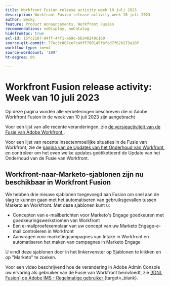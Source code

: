 ```yaml
---
title: Workfront Fusion release activity week 10 juli 2023
description: Workfront Fusion release activity week 10 juli 2023
author: Becky
feature: Product Announcements, Workfront Fusion
recommendations: noDisplay, noCatalog
hidefromtoc: true
exl-id: 15fc2187-94ff-44f1-a69c-bb340249c160
source-git-commit: 77ec3c007ce7c49ff760145fafcd7f62b273a18f
workflow-type: tm+mt
source-wordcount: '189'
ht-degree: 0%

---
```


# Workfront Fusion release activity: Week van 10 juli 2023

Op deze pagina worden alle verbeteringen beschreven die in Adobe Workfront Fusion in de week van 10 juli 2023 zijn aangebracht

Voor een lijst van alle recente veranderingen, zie [&#x200B; de versieactiviteit van de Fusie van Adobe Workfront &#x200B;](/help/workfront-fusion/fusion-product-releases/fusion-release-activity.md).

Voor een lijst van recente insectenmoeilijke situaties in de Fusie van Workfront, zie de [&#x200B; pagina van de Updates van het Onderhoud van Workfront &#x200B;](https://experienceleague.adobe.com/docs/workfront-known-issues/releases/current-updates.html?lang=nl-NL) en controleer om het even welke updates geëtiketteerd de Update van het Onderhoud van de Fusie van Workfront.

## Workfront-naar-Marketo-sjablonen zijn nu beschikbaar in Workfront Fusion

We hebben drie nieuwe sjablonen toegevoegd aan Fusion om snel aan de slag te kunnen gaan met het automatiseren van gebruiksgevallen tussen Marketo en Workfront. Met deze sjablonen kunt u:

* Concepten van e-mailberichten voor Marketo&#39;s Engage goedkeuren met goedkeuringswerkstromen van Workfront
* Een e-mailproefexemplaar van uw concept van uw Marketo Engage-e-mail controleren in Workfront
* Aanvragen voor marketingcampagnes van Intake in Workfront en automatiseren het maken van campagnes in Marketo Engage

U vindt deze sjablonen door in het linkervenster op Sjablonen te klikken en op &quot;Marketo&quot; te zoeken.

Voor een video beschrijvend hoe de verandering in Adobe Admin Console uw ervaring als gebruiker van de Fusie van Workfront beïnvloedt, zie [[!DNL Fusion]  op Adobe IMS - Regelmatige gebruiker &#x200B;](https://video.tv.adobe.com/v/3412465/){target=_blank}.
